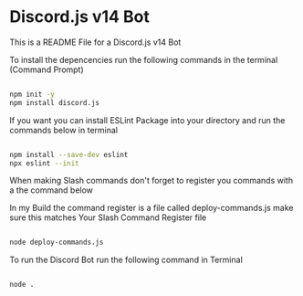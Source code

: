 # Discord.js v14 Bot

This is a README File for a Discord.js v14 Bot

To install the depencencies run the following commands in the terminal (Command Prompt)

```sh

npm init -y
npm install discord.js

```

If you want you can install ESLint Package into your directory and run the commands below in terminal

```sh

npm install --save-dev eslint
npx eslint --init

```

When making Slash commands don't forget to register you commands with a the command below

In my Build the command register is a file called deploy-commands.js make sure this matches
Your Slash Command Register file

```sh

node deploy-commands.js

```

To run the Discord Bot run the following command in Terminal

```sh

node .

```

